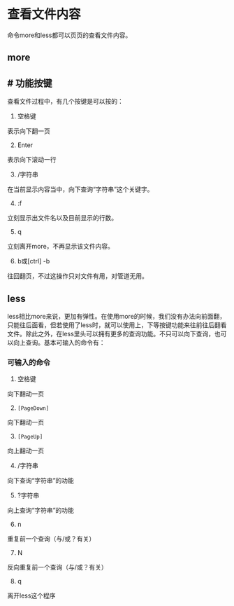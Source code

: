 # 查看文件内容

命令more和less都可以页页的查看文件内容。

## more

## # 功能按键

查看文件过程中，有几个按键是可以按的：

1. 空格键

表示向下翻一页

2. Enter

表示向下滚动一行

3. /字符串

在当前显示内容当中，向下查询“字符串”这个关键字。

4. :f

立刻显示出文件名以及目前显示的行数。

5. q

立刻离开more，不再显示该文件内容。

6. b或[ctrl] -b

往回翻页，不过这操作只对文件有用，对管道无用。

## less
less相比more来说，更加有弹性。在使用more的时候，我们没有办法向前面翻，只能往后面看，但若使用了less时，就可以使用上，下等按键功能来往前往后翻看文件。除此之外，在less里头可以拥有更多的查询功能。不只可以向下查询，也可以向上查询。基本可输入的命令有：

### 可输入的命令

1. 空格键 

向下翻动一页

2. `[PageDown]`

向下翻动一页

3. `[PageUp]`

向上翻动一页

4. /字符串

向下查询“字符串”的功能

5. ?字符串

向上查询“字符串”的功能

6. n 

重复前一个查询（与/或？有关）

7. N

反向重复前一个查询（与/或？有关）

8. q

离开less这个程序